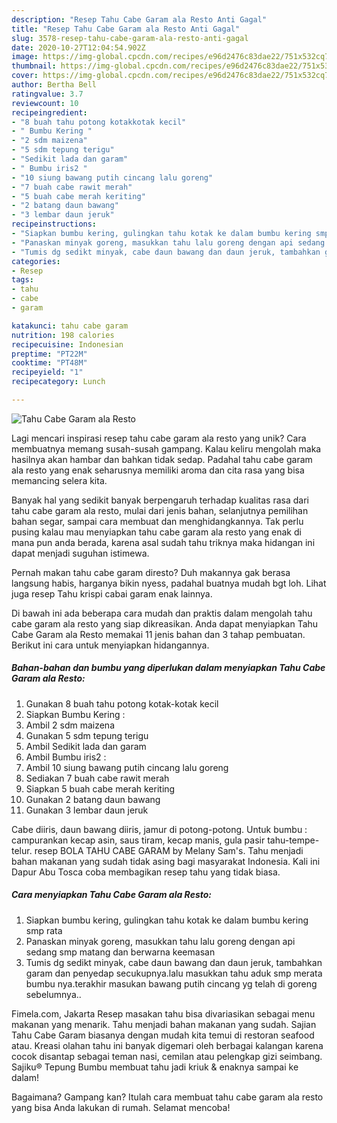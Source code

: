 ```yaml
---
description: "Resep Tahu Cabe Garam ala Resto Anti Gagal"
title: "Resep Tahu Cabe Garam ala Resto Anti Gagal"
slug: 3578-resep-tahu-cabe-garam-ala-resto-anti-gagal
date: 2020-10-27T12:04:54.902Z
image: https://img-global.cpcdn.com/recipes/e96d2476c83dae22/751x532cq70/tahu-cabe-garam-ala-resto-foto-resep-utama.jpg
thumbnail: https://img-global.cpcdn.com/recipes/e96d2476c83dae22/751x532cq70/tahu-cabe-garam-ala-resto-foto-resep-utama.jpg
cover: https://img-global.cpcdn.com/recipes/e96d2476c83dae22/751x532cq70/tahu-cabe-garam-ala-resto-foto-resep-utama.jpg
author: Bertha Bell
ratingvalue: 3.7
reviewcount: 10
recipeingredient:
- "8 buah tahu potong kotakkotak kecil"
- " Bumbu Kering "
- "2 sdm maizena"
- "5 sdm tepung terigu"
- "Sedikit lada dan garam"
- " Bumbu iris2 "
- "10 siung bawang putih cincang lalu goreng"
- "7 buah cabe rawit merah"
- "5 buah cabe merah keriting"
- "2 batang daun bawang"
- "3 lembar daun jeruk"
recipeinstructions:
- "Siapkan bumbu kering, gulingkan tahu kotak ke dalam bumbu kering smp rata"
- "Panaskan minyak goreng, masukkan tahu lalu goreng dengan api sedang smp matang dan berwarna keemasan"
- "Tumis dg sedikt minyak, cabe daun bawang dan daun jeruk, tambahkan garam dan penyedap secukupnya.lalu masukkan tahu aduk smp merata bumbu nya.terakhir masukan bawang putih cincang yg telah di goreng sebelumnya.."
categories:
- Resep
tags:
- tahu
- cabe
- garam

katakunci: tahu cabe garam 
nutrition: 198 calories
recipecuisine: Indonesian
preptime: "PT22M"
cooktime: "PT48M"
recipeyield: "1"
recipecategory: Lunch

---
```



![Tahu Cabe Garam ala Resto](https://img-global.cpcdn.com/recipes/e96d2476c83dae22/751x532cq70/tahu-cabe-garam-ala-resto-foto-resep-utama.jpg)

Lagi mencari inspirasi resep tahu cabe garam ala resto yang unik? Cara membuatnya memang susah-susah gampang. Kalau keliru mengolah maka hasilnya akan hambar dan bahkan tidak sedap. Padahal tahu cabe garam ala resto yang enak seharusnya memiliki aroma dan cita rasa yang bisa memancing selera kita.

Banyak hal yang sedikit banyak berpengaruh terhadap kualitas rasa dari tahu cabe garam ala resto, mulai dari jenis bahan, selanjutnya pemilihan bahan segar, sampai cara membuat dan menghidangkannya. Tak perlu pusing kalau mau menyiapkan tahu cabe garam ala resto yang enak di mana pun anda berada, karena asal sudah tahu triknya maka hidangan ini dapat menjadi suguhan istimewa.

Pernah makan tahu cabe garam diresto? Duh makannya gak berasa langsung habis, harganya bikin nyess, padahal buatnya mudah bgt loh. Lihat juga resep Tahu krispi cabai garam enak lainnya.


Di bawah ini ada beberapa cara mudah dan praktis dalam mengolah tahu cabe garam ala resto yang siap dikreasikan. Anda dapat menyiapkan Tahu Cabe Garam ala Resto memakai 11 jenis bahan dan 3 tahap pembuatan. Berikut ini cara untuk menyiapkan hidangannya.

<!--inarticleads1-->

##### Bahan-bahan dan bumbu yang diperlukan dalam menyiapkan Tahu Cabe Garam ala Resto:

1. Gunakan 8 buah tahu potong kotak-kotak kecil
1. Siapkan  Bumbu Kering :
1. Ambil 2 sdm maizena
1. Gunakan 5 sdm tepung terigu
1. Ambil Sedikit lada dan garam
1. Ambil  Bumbu iris2 :
1. Ambil 10 siung bawang putih cincang lalu goreng
1. Sediakan 7 buah cabe rawit merah
1. Siapkan 5 buah cabe merah keriting
1. Gunakan 2 batang daun bawang
1. Gunakan 3 lembar daun jeruk


Cabe diiris, daun bawang diiris, jamur di potong-potong. Untuk bumbu : campurankan kecap asin, saus tiram, kecap manis, gula pasir tahu-tempe-telur. resep BOLA TAHU CABE GARAM by Melany Sam&#39;s. Tahu menjadi bahan makanan yang sudah tidak asing bagi masyarakat Indonesia. Kali ini Dapur Abu Tosca coba membagikan resep tahu yang tidak biasa. 

<!--inarticleads2-->

##### Cara menyiapkan Tahu Cabe Garam ala Resto:

1. Siapkan bumbu kering, gulingkan tahu kotak ke dalam bumbu kering smp rata
1. Panaskan minyak goreng, masukkan tahu lalu goreng dengan api sedang smp matang dan berwarna keemasan
1. Tumis dg sedikt minyak, cabe daun bawang dan daun jeruk, tambahkan garam dan penyedap secukupnya.lalu masukkan tahu aduk smp merata bumbu nya.terakhir masukan bawang putih cincang yg telah di goreng sebelumnya..


Fimela.com, Jakarta Resep masakan tahu bisa divariasikan sebagai menu makanan yang menarik. Tahu menjadi bahan makanan yang sudah. Sajian Tahu Cabe Garam biasanya dengan mudah kita temui di restoran seafood atau. Kreasi olahan tahu ini banyak digemari oleh berbagai kalangan karena cocok disantap sebagai teman nasi, cemilan atau pelengkap gizi seimbang. Sajiku® Tepung Bumbu membuat tahu jadi kriuk &amp; enaknya sampai ke dalam! 

Bagaimana? Gampang kan? Itulah cara membuat tahu cabe garam ala resto yang bisa Anda lakukan di rumah. Selamat mencoba!
